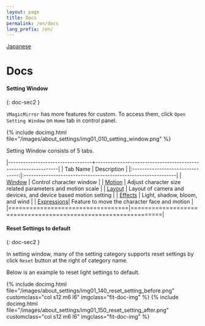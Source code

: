 ```yaml
---
layout: page
title: Docs
permalink: /en/docs
lang_prefix: /en/
---
```


[Japanese](../docs)

# Docs

#### Setting Window
{: doc-sec2 }

`VMagicMirror` has more features for custom. To access them, click `Open Setting Window` on `Home` tab in control panel.

{% include docimg.html file="/images/about_settings/img01_010_setting_window.png" %}

Setting Window consists of 5 tabs.

|----------------------------------+---------------------------------------------------------------|
| Tab Name                         | Description                                                   |
|:--------------------------------:|:--------------------------------------------------------------|
| [Window](./docs/window)          | Control character window                                      |
| [Motion](./docs/motion)          | Adjust character size related parameters and motion scale     |
| [Layout](./docs/layout)          | Layout of camera and devices, and device based motion setting |
| [Effects](./docs/effects)        | Light, shadow, bloom, and wind                                |
| [Expressions](./docs/expressions)| Feature to move the character face and motion                 |
|==================================|===============================================================|

#### Reset Settings to default
{: doc-sec2 }

In setting window, many of the setting category supports reset settings by click `Reset` button at the right of category name.

Below is an example to reset light settings to default.

<div class="row">
{% include docimg.html file="/images/about_settings/img01_140_reset_setting_before.png" customclass="col s12 m6 l6" imgclass="fit-doc-img" %}
{% include docimg.html file="/images/about_settings/img01_150_reset_setting_after.png" customclass="col s12 m6 l6" imgclass="fit-doc-img" %}
</div>
